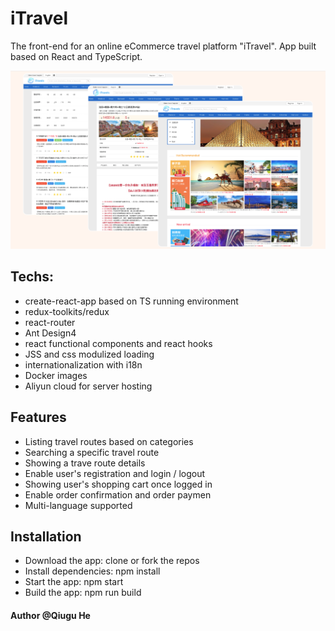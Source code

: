 # iTravel

The front-end for an online eCommerce travel platform "iTravel". App built based on React and TypeScript.

![iTravel](https://github.com/Qiugu-He/TravelApp/blob/main/public/Screenshoot.png)

## Techs:
- create-react-app based on TS running environment
- redux-toolkits/redux 
- react-router 
- Ant Design4 
- react functional components and react hooks
- JSS and css modulized loading
- internationalization with i18n
- Docker images
- Aliyun cloud for server hosting

## Features
- Listing travel routes based on categories
- Searching a specific travel route
- Showing a trave route details 
- Enable user's registration and login / logout
- Showing user's shopping cart once logged in
- Enable order confirmation and order paymen
- Multi-language supported


## Installation
- Download the app: clone or fork the repos
- Install dependencies: npm install
- Start the app: npm start
- Build the app: npm run build


#### Author @Qiugu He
